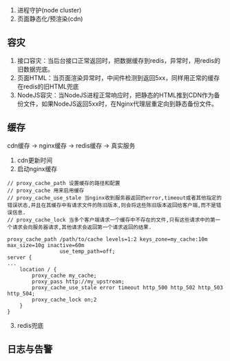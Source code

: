 1. 进程守护(node cluster)
2. 页面静态化/预渲染(cdn)


## 容灾
1. 接口容灾：当后台接口正常返回时，把数据缓存到redis，异常时，用redis的旧数据兜底。
2. 页面HTML：当页面渲染异常时，中间件检测到返回5xx，同样用正常的缓存在redis的旧HTML兜底
3. NodeJS容灾：当NodeJS进程正常响应时，把静态的HTML推到CDN作为备份文件，如果NodeJS返回5xx时，在Nginx代理层重定向到静态备份文件。


## 缓存
cdn缓存 -> nginx缓存 -> redis缓存 -> 真实服务

1. cdn更新时间
2. 启动nginx缓存
```
// proxy_cache_path 设置缓存的路径和配置
// proxy_cache 用来启用缓存
// proxy_cache_use_stale 当nginx收到服务器返回的error,timeout或者其他指定的错误状态,并且在其缓存中有请求文件的陈旧版本,则会将这些陈旧版本返回给客户端,而不是错误信息.
// proxy_cache_lock 当多个客户端请求一个缓存中不存在的文件,只有这些请求中的第一个请求会向服务器请求,其他请求会返回第一个请求返回的结果.

proxy_cache_path /path/to/cache levels=1:2 keys_zone=my_cache:10m max_size=10g inactive=60m 
                 use_temp_path=off;
server {
...
    location / {
        proxy_cache my_cache;
        proxy_pass http://my_upstream;
        proxy_cache_use_stale error timeout http_500 http_502 http_503 http_504;
        proxy_cache_lock on;2
    }
}
```

3. redis兜底


## 日志与告警

